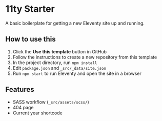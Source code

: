 # 11ty Starter

A basic boilerplate for getting a new Eleventy site up and running.

## How to use this

1. Click the **Use this template** button in GitHub
2. Follow the instructions to create a new repository from this template
3. In the project directory, run `npm install`
4. Edit `package.json` and `_src/_data/site.json`
5. Run `npm start` to run Eleventy and open the site in a browser

## Features

* SASS workflow (`_src/assets/scss/`)
* 404 page
* Current year shortcode